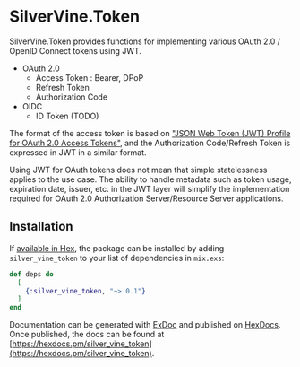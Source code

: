 # SilverVine.Token

SilverVine.Token provides functions for implementing various OAuth 2.0 / OpenID Connect tokens using JWT.

* OAuth 2.0
  * Access Token : Bearer, DPoP
  * Refresh Token
  * Authorization Code
* OIDC
  * ID Token (TODO)

The format of the access token is based on ["JSON Web Token (JWT) Profile for OAuth 2.0 Access Tokens"](https://datatracker.ietf.org/doc/html/draft-ietf-oauth-access-token-jwt), and the Authorization Code/Refresh Token is expressed in JWT in a similar format.

Using JWT for OAuth tokens does not mean that simple statelessness applies to the use case.
The ability to handle metadata such as token usage, expiration date, issuer, etc. in the JWT layer will simplify the implementation required for OAuth 2.0 Authorization Server/Resource Server applications.

## Installation

If [available in Hex](https://hex.pm/docs/publish), the package can be installed
by adding `silver_vine_token` to your list of dependencies in `mix.exs`:

```elixir
def deps do
  [
    {:silver_vine_token, "~> 0.1"}
  ]
end
```

Documentation can be generated with [ExDoc](https://github.com/elixir-lang/ex_doc)
and published on [HexDocs](https://hexdocs.pm). Once published, the docs can
be found at [https://hexdocs.pm/silver_vine_token](https://hexdocs.pm/silver_vine_token).

